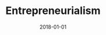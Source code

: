 ---
title: Entrepreneurialism
date : 2018-01-01
level : ungraded
required    : yes
skills : Behaviour, Mindset, Competency
difficulty  : easy
questions :
    - "CP-EN-01: Tell me about a time when you successfully challenged the opinion of a superior or a proposed strategy."
    - "CP-EN-02: Provide an example of an idea that you recommended that was not adopted. Why was it rejected?"
    - "CP-EN-03: Tell me about a time when you took initiative to pursue an idea that you believed would be helpful to your organisation."
desirable :
    - Took calculated risks to achieve organisational success
    - Challenged the status quo to improve organisational practices
    - Demonstrated conviction when presenting a new idea or strategy to peers and direct management
    - Overcame obstacles to achieve goals
bonus_points :
    - Took calculated risks to achieve organisational success
    - Challenged the status quo and offered innovative solutions to improve organisational practices
    - Demonstrated conviction when presenting a new idea or strategy to senior level associates
    - Overcame obstacles by treating them as opportunities for organisational growth
---